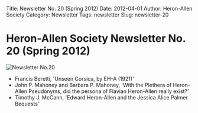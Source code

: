 Title: Newsletter No. 20 (Spring 2012)
Date: 2012-04-01
Author: Heron-Allen Society
Category: Newsletter
Tags: newsletter
Slug: newsletter-20

# Heron-Allen Society Newsletter No. 20 (Spring 2012)

![Newsletter No.20](/images/newsletters/newsl20.jpg)

- Francis Beretti, 'Unseen Corsica, by EH-A (1921)'
- John P. Mahoney and Barbara P. Mahoney, 'With the Plethera of Heron-Allen Pseudonyms, did the persona of Flavian Heron-Allen really exist?'
- Timothy J. McCann, 'Edward Heron-Allen and the Jessica Alice Palmer Bequests' 